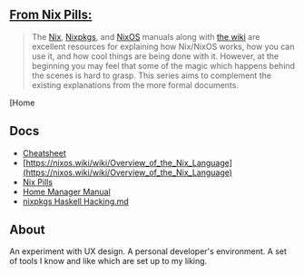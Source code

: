 ## [From Nix Pills:](https://nixos.org/guides/nix-pills/why-you-should-give-it-a-try.html#idm140737320792256)
>The [Nix](https://nixos.org/manual/nix), [Nixpkgs](https://nixos.org/manual/nixpkgs/), and [NixOS](https://nixos.org/manual/nixos/) manuals along with [the wiki](https://nixos.wiki/) are excellent resources for explaining how Nix/NixOS works, how you can use it, and how cool things are being done with it. However, at the beginning you may feel that some of the magic which happens behind the scenes is hard to grasp.
This series aims to complement the existing explanations from the more formal documents.

[Home 

## Docs
- [Cheatsheet](https://nixos.wiki/wiki/Cheatsheet)
- [https://nixos.wiki/wiki/Overview_of_the_Nix_Language](https://nixos.wiki/wiki/Overview_of_the_Nix_Language)
- [Nix Pills](https://nixos.org/guides/nix-pills/)
- [Home Manager Manual](https://nix-community.github.io/home-manager/)
- [nixpkgs Haskell Hacking.md](https://github.com/NixOS/nixpkgs/blob/a73feccb2a3ad78e2359b5504a7b8f7c62faa129/pkgs/development/haskell-modules/HACKING.md)

## About
An experiment with UX design. A personal developer's environment.
A set of tools I know and like which are set up to my liking.
